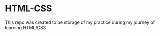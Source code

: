 # HTML-CSS
This repo was created to be storage of my practice during my journey of learning HTML/CSS
